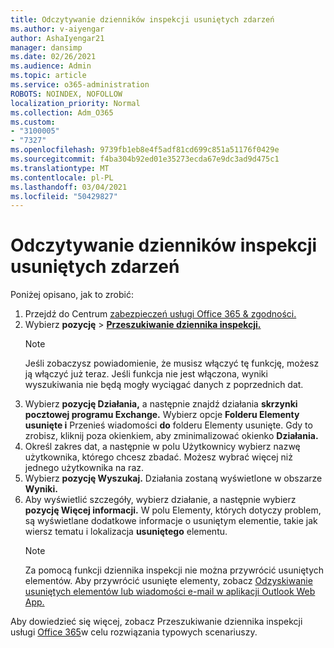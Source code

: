 ```yaml
---
title: Odczytywanie dzienników inspekcji usuniętych zdarzeń
ms.author: v-aiyengar
author: AshaIyengar21
manager: dansimp
ms.date: 02/26/2021
ms.audience: Admin
ms.topic: article
ms.service: o365-administration
ROBOTS: NOINDEX, NOFOLLOW
localization_priority: Normal
ms.collection: Adm_O365
ms.custom:
- "3100005"
- "7327"
ms.openlocfilehash: 9739fb1eb8e4f5adf81cd699c851a51176f0429e
ms.sourcegitcommit: f4ba304b92ed01e35273ecda67e9dc3ad9d475c1
ms.translationtype: MT
ms.contentlocale: pl-PL
ms.lasthandoff: 03/04/2021
ms.locfileid: "50429827"
---
```

# <a name="read-the-audit-logs-for-deleted-events"></a>Odczytywanie dzienników inspekcji usuniętych zdarzeń

Poniżej opisano, jak to zrobić:

1. Przejdź do Centrum [zabezpieczeń usługi Office 365 & zgodności.](https://go.microsoft.com/fwlink/p/?linkid=2077143)
1. Wybierz **pozycję**  >  [**Przeszukiwanie dziennika inspekcji.**](https://go.microsoft.com/fwlink/?linkid=2103759)
    > [!NOTE]
    > Jeśli zobaczysz powiadomienie, że musisz włączyć tę funkcję, możesz ją włączyć już teraz. Jeśli funkcja nie jest włączona, wyniki wyszukiwania nie będą mogły wyciągać danych z poprzednich dat.
1. Wybierz **pozycję Działania,** a następnie znajdź działania **skrzynki pocztowej programu Exchange.** Wybierz opcje **Folderu Elementy usunięte i** Przenieś wiadomości **do** folderu Elementy usunięte. Gdy to zrobisz, kliknij poza okienkiem, aby zminimalizować okienko **Działania.**
1. Określ zakres dat, a  następnie w polu Użytkownicy wybierz nazwę użytkownika, którego chcesz zbadać. Możesz wybrać więcej niż jednego użytkownika na raz.
1. Wybierz **pozycję Wyszukaj.** Działania zostaną wyświetlone w obszarze **Wyniki.**
1. Aby wyświetlić szczegóły, wybierz działanie, a następnie wybierz **pozycję Więcej informacji.** W polu Elementy, których dotyczy problem, są wyświetlane dodatkowe informacje o usuniętym elementie, takie jak wiersz tematu i lokalizacja **usuniętego** elementu.
    > [!NOTE]
    > Za pomocą funkcji dziennika inspekcji nie można przywrócić usuniętych elementów. Aby przywrócić usunięte elementy, zobacz [Odzyskiwanie usuniętych elementów lub wiadomości e-mail w aplikacji Outlook Web App.](https://go.microsoft.com/fwlink/?linkid=2103759)

Aby dowiedzieć się więcej, zobacz Przeszukiwanie dziennika inspekcji usługi [Office 365](https://go.microsoft.com/fwlink/?linkid=2103944)w celu rozwiązania typowych scenariuszy.
